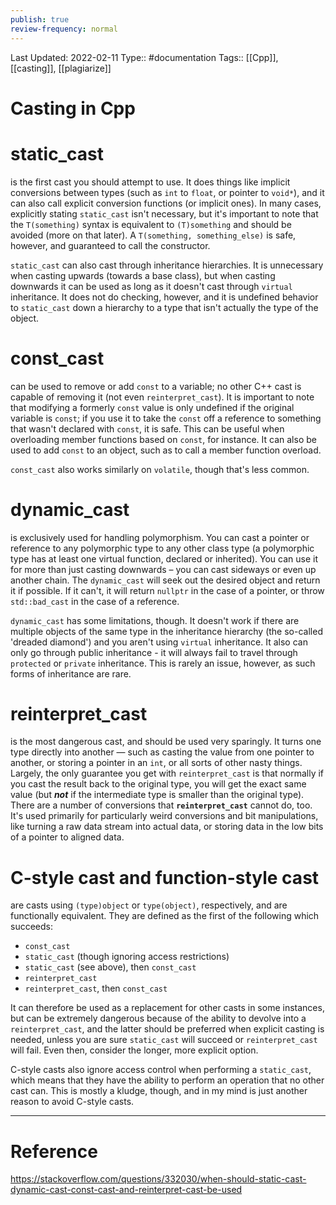 ```yaml
---
publish: true
review-frequency: normal
---
```

Last Updated: 2022-02-11
Type:: #documentation 
Tags:: [[Cpp]], [[casting]], [[plagiarize]]

# Casting in Cpp

# static_cast
is the first cast you should attempt to use. It does things like implicit conversions between types (such as `int` to `float`, or pointer to `void*`), and it can also call explicit conversion functions (or implicit ones). In many cases, explicitly stating `static_cast` isn't necessary, but it's important to note that the `T(something)` syntax is equivalent to `(T)something` and should be avoided (more on that later). A `T(something, something_else)` is safe, however, and guaranteed to call the constructor.

`static_cast` can also cast through inheritance hierarchies. It is unnecessary when casting upwards (towards a base class), but when casting downwards it can be used as long as it doesn't cast through `virtual` inheritance. It does not do checking, however, and it is undefined behavior to `static_cast` down a hierarchy to a type that isn't actually the type of the object.

# const_cast 
can be used to remove or add `const` to a variable; no other C++ cast is capable of removing it (not even `reinterpret_cast`). It is important to note that modifying a formerly `const` value is only undefined if the original variable is `const`; if you use it to take the `const` off a reference to something that wasn't declared with `const`, it is safe. This can be useful when overloading member functions based on `const`, for instance. It can also be used to add `const` to an object, such as to call a member function overload.

`const_cast` also works similarly on `volatile`, though that's less common.

# dynamic_cast
is exclusively used for handling polymorphism. You can cast a pointer or reference to any polymorphic type to any other class type (a polymorphic type has at least one virtual function, declared or inherited). You can use it for more than just casting downwards – you can cast sideways or even up another chain. The `dynamic_cast` will seek out the desired object and return it if possible. If it can't, it will return `nullptr` in the case of a pointer, or throw `std::bad_cast` in the case of a reference.

`dynamic_cast` has some limitations, though. It doesn't work if there are multiple objects of the same type in the inheritance hierarchy (the so-called 'dreaded diamond') and you aren't using `virtual` inheritance. It also can only go through public inheritance - it will always fail to travel through `protected` or `private` inheritance. This is rarely an issue, however, as such forms of inheritance are rare.

# reinterpret_cast
is the most dangerous cast, and should be used very sparingly. It turns one type directly into another — such as casting the value from one pointer to another, or storing a pointer in an `int`, or all sorts of other nasty things. Largely, the only guarantee you get with `reinterpret_cast` is that normally if you cast the result back to the original type, you will get the exact same value (but **_not_** if the intermediate type is smaller than the original type). There are a number of conversions that **`reinterpret_cast`** cannot do, too. It's used primarily for particularly weird conversions and bit manipulations, like turning a raw data stream into actual data, or storing data in the low bits of a pointer to aligned data.

# C-style cast and function-style cast
are casts using `(type)object` or `type(object)`, respectively, and are functionally equivalent. They are defined as the first of the following which succeeds:

-   `const_cast`
-   `static_cast` (though ignoring access restrictions)
-   `static_cast` (see above), then `const_cast`
-   `reinterpret_cast`
-   `reinterpret_cast`, then `const_cast`

It can therefore be used as a replacement for other casts in some instances, but can be extremely dangerous because of the ability to devolve into a `reinterpret_cast`, and the latter should be preferred when explicit casting is needed, unless you are sure `static_cast` will succeed or `reinterpret_cast` will fail. Even then, consider the longer, more explicit option.

C-style casts also ignore access control when performing a `static_cast`, which means that they have the ability to perform an operation that no other cast can. This is mostly a kludge, though, and in my mind is just another reason to avoid C-style casts.

------
# Reference
https://stackoverflow.com/questions/332030/when-should-static-cast-dynamic-cast-const-cast-and-reinterpret-cast-be-used